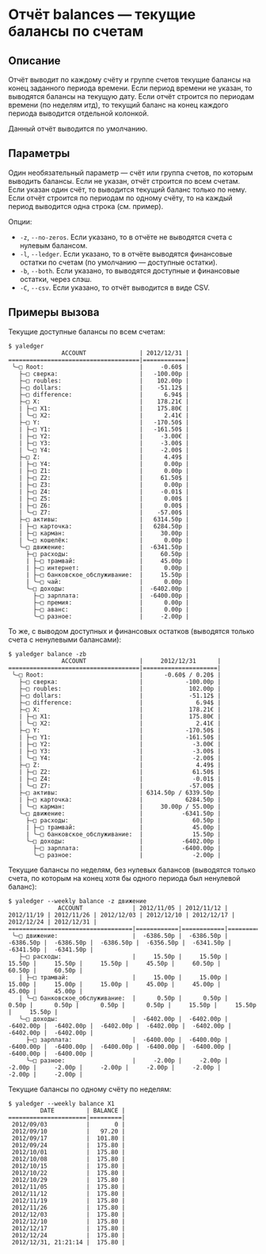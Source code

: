 # Отчёт balances — текущие балансы по счетам

## Описание

Отчёт выводит по каждому счёту и группе счетов текущие балансы на конец
заданного периода времени. Если период времени не указан, то выводятся
балансы на текущую дату. Если отчёт строится по периодам времени (по
неделям итд), то текущий баланс на конец каждого периода выводится
отдельной колонкой.

Данный отчёт выводится по умолчанию.

## Параметры

Один необязательный параметр — счёт или группа счетов, по которым
выводить балансы. Если не указан, отчёт строится по всем счетам. Если
указан один счёт, то выводится текущий баланс только по нему. Если отчёт
строится по периодам по одному счёту, то на каждый период выводится одна
строка (см. пример).

Опции:

* `-z`, `--no-zeros`. Если указано, то в отчёте не выводятся счета с
нулевым балансом.
* `-l`, `--ledger`. Если указано, то в отчёте выводятся финансовые остатки по счетам (по умолчанию — доступные остатки).
* `-b`, `--both`. Если указано, то выводятся доступные и финансовые остатки, через слэш.
* `-C`, `--csv`. Если указано, то отчёт выводится в виде CSV.

## Примеры вызова

Текущие доступные балансы по всем счетам:

    $ yaledger
                   ACCOUNT               | 2012/12/31 |
    =====================================|============|
     ╰—□ Root:                           |     -0.60$ |
       ├—□ сверка:                       |   -100.00р |
       ├—□ roubles:                      |    102.00р |
       ├—□ dollars:                      |    -51.12$ |
       ├—□ difference:                   |      6.94$ |
       ├—□ X:                            |    178.21€ |
       | ├—□ X1:                         |    175.80€ |
       | ╰—□ X2:                         |      2.41€ |
       ├—□ Y:                            |   -170.50$ |
       | ├—□ Y1:                         |   -161.50$ |
       | ├—□ Y2:                         |     -3.00€ |
       | ├—□ Y3:                         |     -3.00$ |
       | ╰—□ Y4:                         |     -2.00$ |
       ├—□ Z:                            |      4.49$ |
       | ├—□ Y4:                         |      0.00р |
       | ├—□ Z1:                         |      0.00р |
       | ├—□ Z2:                         |     61.50$ |
       | ├—□ Z3:                         |      0.00р |
       | ├—□ Z4:                         |     -0.01$ |
       | ├—□ Z5:                         |      0.00$ |
       | ├—□ Z6:                         |      0.00$ |
       | ╰—□ Z7:                         |    -57.00$ |
       ├—□ активы:                       |   6314.50р |
       | ├—□ карточка:                   |   6284.50р |
       | ├—□ карман:                     |     30.00р |
       | ╰—□ кошелёк:                    |      0.00р |
       ╰—□ движение:                     |  -6341.50р |
         ├—□ расходы:                    |     60.50р |
         | ├—□ трамвай:                  |     45.00р |
         | ├—□ интернет:                 |      0.00р |
         | ├—□ банковское_обслуживание:  |     15.50р |
         | ╰—□ чай:                      |      0.00р |
         ╰—□ доходы:                     |  -6402.00р |
           ├—□ зарплата:                 |  -6400.00р |
           ├—□ премия:                   |      0.00р |
           ├—□ аванс:                    |      0.00р |
           ╰—□ разное:                   |     -2.00р |

То же, с выводом доступных и финансовых остатков (выводятся только счета с ненулевыми балансами):

    $ yaledger balance -zb
                   ACCOUNT               |     2012/12/31      |
    =====================================|=====================|
     ╰—□ Root:                           |      -0.60$ / 0.20$ |
       ├—□ сверка:                       |            -100.00р |
       ├—□ roubles:                      |             102.00р |
       ├—□ dollars:                      |             -51.12$ |
       ├—□ difference:                   |               6.94$ |
       ├—□ X:                            |             178.21€ |
       | ├—□ X1:                         |             175.80€ |
       | ╰—□ X2:                         |               2.41€ |
       ├—□ Y:                            |            -170.50$ |
       | ├—□ Y1:                         |            -161.50$ |
       | ├—□ Y2:                         |              -3.00€ |
       | ├—□ Y3:                         |              -3.00$ |
       | ╰—□ Y4:                         |              -2.00$ |
       ├—□ Z:                            |               4.49$ |
       | ├—□ Z2:                         |              61.50$ |
       | ├—□ Z4:                         |              -0.01$ |
       | ╰—□ Z7:                         |             -57.00$ |
       ├—□ активы:                       | 6314.50р / 6339.50р |
       | ├—□ карточка:                   |            6284.50р |
       | ╰—□ карман:                     |     30.00р / 55.00р |
       ╰—□ движение:                     |           -6341.50р |
         ├—□ расходы:                    |              60.50р |
         | ├—□ трамвай:                  |              45.00р |
         | ╰—□ банковское_обслуживание:  |              15.50р |
         ╰—□ доходы:                     |           -6402.00р |
           ├—□ зарплата:                 |           -6400.00р |
           ╰—□ разное:                   |              -2.00р |


Текущие балансы по неделям, без нулевых балансов (выводятся только
счета, по которым на конец хотя бы одного периода был ненулевой баланс):

    $ yaledger --weekly balance -z движение
                  ACCOUNT              | 2012/11/05 | 2012/11/12 | 2012/11/19 | 2012/11/26 | 2012/12/03 | 2012/12/10 | 2012/12/17 | 2012/12/24 | 2012/12/31 |
    ===================================|============|============|============|============|============|============|============|============|============|
     ╰—□ движение:                     |  -6386.50р |  -6386.50р |  -6386.50р |  -6386.50р |  -6386.50р |  -6356.50р |  -6341.50р |  -6341.50р |  -6341.50р |
       ├—□ расходы:                    |     15.50р |     15.50р |     15.50р |     15.50р |     15.50р |     45.50р |     60.50р |     60.50р |     60.50р |
       | ├—□ трамвай:                  |     15.00р |     15.00р |     15.00р |     15.00р |     15.00р |     45.00р |     45.00р |     45.00р |     45.00р |
       | ╰—□ банковское_обслуживание:  |      0.50р |      0.50р |      0.50р |      0.50р |      0.50р |      0.50р |     15.50р |     15.50р |     15.50р |
       ╰—□ доходы:                     |  -6402.00р |  -6402.00р |  -6402.00р |  -6402.00р |  -6402.00р |  -6402.00р |  -6402.00р |  -6402.00р |  -6402.00р |
         ├—□ зарплата:                 |  -6400.00р |  -6400.00р |  -6400.00р |  -6400.00р |  -6400.00р |  -6400.00р |  -6400.00р |  -6400.00р |  -6400.00р |
         ╰—□ разное:                   |     -2.00р |     -2.00р |     -2.00р |     -2.00р |     -2.00р |     -2.00р |     -2.00р |     -2.00р |     -2.00р |

Текущие балансы по одному счёту по неделям:

    $ yaledger --weekly balance X1
             DATE         | BALANCE |
    ======================|=========|
     2012/09/03           |       0 |
     2012/09/10           |   97.20 |
     2012/09/17           |  101.80 |
     2012/09/24           |  175.80 |
     2012/10/01           |  175.80 |
     2012/10/08           |  175.80 |
     2012/10/15           |  175.80 |
     2012/10/22           |  175.80 |
     2012/10/29           |  175.80 |
     2012/11/05           |  175.80 |
     2012/11/12           |  175.80 |
     2012/11/19           |  175.80 |
     2012/11/26           |  175.80 |
     2012/12/03           |  175.80 |
     2012/12/10           |  175.80 |
     2012/12/17           |  175.80 |
     2012/12/24           |  175.80 |
     2012/12/31, 21:21:14 |  175.80 |


